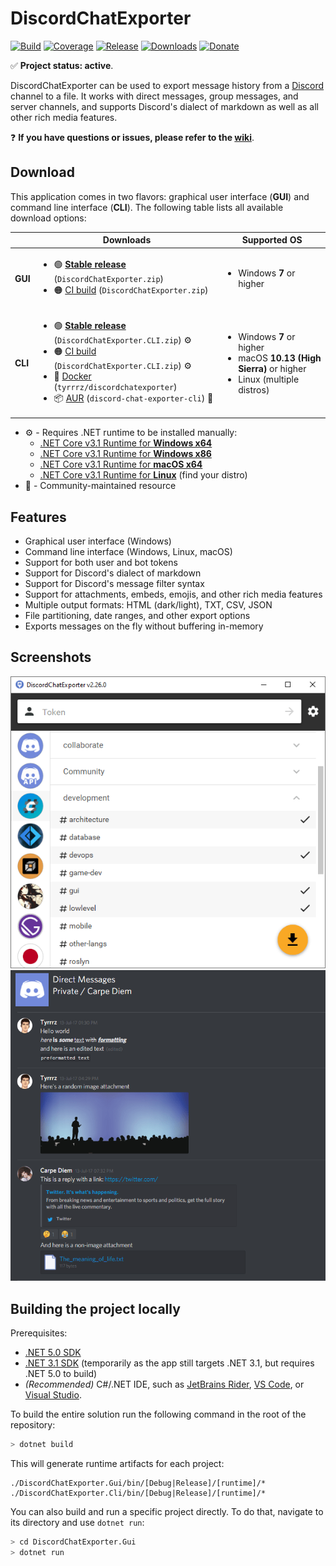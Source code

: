 # DiscordChatExporter

[![Build](https://github.com/Tyrrrz/DiscordChatExporter/workflows/CI/badge.svg?branch=master)](https://github.com/Tyrrrz/DiscordChatExporter/actions)
[![Coverage](https://codecov.io/gh/Tyrrrz/DiscordChatExporter/branch/master/graph/badge.svg)](https://codecov.io/gh/Tyrrrz/DiscordChatExporter)
[![Release](https://img.shields.io/github/release/Tyrrrz/DiscordChatExporter.svg)](https://github.com/Tyrrrz/DiscordChatExporter/releases)
[![Downloads](https://img.shields.io/github/downloads/Tyrrrz/DiscordChatExporter/total.svg)](https://github.com/Tyrrrz/DiscordChatExporter/releases)
[![Donate](https://img.shields.io/badge/donate-$$$-purple.svg)](https://tyrrrz.me/donate)

✅ **Project status: active**.

DiscordChatExporter can be used to export message history from a [Discord](https://discord.com) channel to a file.
It works with direct messages, group messages, and server channels, and supports Discord's dialect of markdown as well as all other rich media features.

❓ **If you have questions or issues, please refer to the [wiki](https://github.com/Tyrrrz/DiscordChatExporter/wiki)**.

## Download

This application comes in two flavors: graphical user interface (**GUI**) and command line interface (**CLI**).
The following table lists all available download options:

<table>
  <thead>
    <tr>
      <th></th>
      <th>Downloads</th>
      <th>Supported OS</th>
    </tr>
  </thead>
  <tbody>
    <tr>
      <td><b>GUI</b></td>
      <td>
        <ul>
          <li>🟢 <b><a href="https://github.com/Tyrrrz/DiscordChatExporter/releases/latest">Stable release</a></b> (<code>DiscordChatExporter.zip</code>)</li>
          <li>🟠 <a href="https://github.com/Tyrrrz/DiscordChatExporter/actions?query=workflow%3ACI">CI build</a> (<code>DiscordChatExporter.zip</code>)</li>
        </ul>
      </td>
      <td>
        <ul>
          <li>Windows <b>7</b> or higher</li>
        </ul>
      </td>
    </tr>
    <tr>
      <td><b>CLI</b></td>
      <td>
        <ul>
          <li>🟢 <b><a href="https://github.com/Tyrrrz/DiscordChatExporter/releases/latest">Stable release</a></b> (<code>DiscordChatExporter.CLI.zip</code>) ⚙️</li>
          <li>🟠 <a href="https://github.com/Tyrrrz/DiscordChatExporter/actions?query=workflow%3ACI">CI build</a> (<code>DiscordChatExporter.CLI.zip</code>) ⚙️</li>
          <li>🐋 <a href="https://hub.docker.com/r/tyrrrz/discordchatexporter">Docker</a> (<code>tyrrrz/discordchatexporter</code>)</li>
          <li>📦 <a href="https://aur.archlinux.org/packages/discord-chat-exporter-cli">AUR</a> (<code>discord-chat-exporter-cli</code>) 🦄</li>
        </ul>
      </td>
      <td>
        <ul>
          <li>Windows <b>7</b> or higher</li>
          <li>macOS <b>10.13 (High Sierra)</b> or higher</li>
          <li>Linux (multiple distros)</li>
        </ul>
      </td>
    </tr>
  </tbody>
</table>

- ⚙️ - Requires .NET runtime to be installed manually:
  - [.NET Core v3.1 Runtime for **Windows x64**](https://dotnet.microsoft.com/download/dotnet-core/thank-you/runtime-desktop-3.1.0-windows-x64-installer)
  - [.NET Core v3.1 Runtime for **Windows x86**](https://dotnet.microsoft.com/download/dotnet-core/thank-you/runtime-desktop-3.1.0-windows-x86-installer)
  - [.NET Core v3.1 Runtime for **macOS x64**](https://dotnet.microsoft.com/download/dotnet-core/thank-you/runtime-3.1.0-macos-x64-installer)
  - [.NET Core v3.1 Runtime for **Linux**](https://docs.microsoft.com/en-us/dotnet/core/install/linux) (find your distro)
- 🦄 - Community-maintained resource

## Features

- Graphical user interface (Windows)
- Command line interface (Windows, Linux, macOS)
- Support for both user and bot tokens
- Support for Discord's dialect of markdown
- Support for Discord's message filter syntax
- Support for attachments, embeds, emojis, and other rich media features
- Multiple output formats: HTML (dark/light), TXT, CSV, JSON
- File partitioning, date ranges, and other export options
- Exports messages on the fly without buffering in-memory

## Screenshots

![channel list](.screenshots/list.png)
![rendered output](.screenshots/output.png)

## Building the project locally

Prerequisites:

- [.NET 5.0 SDK](https://dotnet.microsoft.com/download/dotnet/5.0)
- [.NET 3.1 SDK](https://dotnet.microsoft.com/download/dotnet/3.1) (temporarily as the app still targets .NET 3.1, but requires .NET 5.0 to build)
- _(Recommended)_ C#/.NET IDE, such as [JetBrains Rider](https://www.jetbrains.com/rider), [VS Code](https://code.visualstudio.com/docs/languages/csharp), or [Visual Studio](https://visualstudio.microsoft.com).

To build the entire solution run the following command in the root of the repository:

```sh
> dotnet build
```

This will generate runtime artifacts for each project:

```plaintext
./DiscordChatExporter.Gui/bin/[Debug|Release]/[runtime]/*
./DiscordChatExporter.Cli/bin/[Debug|Release]/[runtime]/*
```

You can also build and run a specific project directly.
To do that, navigate to its directory and use `dotnet run`:

```sh
> cd DiscordChatExporter.Gui
> dotnet run
```